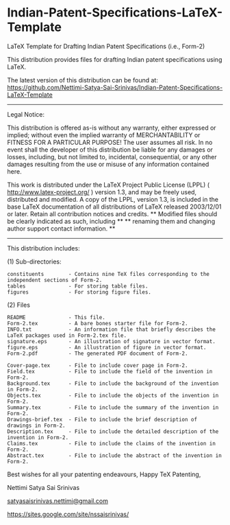 # Indian-Patent-Specifications-LaTeX-Template
LaTeX Template for Drafting Indian Patent Specifications (i.e., Form-2)

This distribution provides files for drafting Indian patent specifications using LaTeX.

The latest version of this distribution can be found at:
https://github.com/Nettimi-Satya-Sai-Srinivas/Indian-Patent-Specifications-LaTeX-Template

***************************************************************************

Legal Notice:

This distribution is offered as-is without any warranty, either expressed or
implied; without even the implied warranty of MERCHANTABILITY or
FITNESS FOR A PARTICULAR PURPOSE! 
The user assumes all risk.
In no event shall the developer of this distribution be liable for
any damages or losses, including, but not limited to, incidental,
consequential, or any other damages resulting from the use or misuse
of any information contained here.

This work is distributed under the LaTeX Project Public License (LPPL)
( http://www.latex-project.org/ ) version 1.3, and may be freely used,
distributed and modified. A copy of the LPPL, version 1.3, is included
in the base LaTeX documentation of all distributions of LaTeX released
2003/12/01 or later.
Retain all contribution notices and credits.
** Modified files should be clearly indicated as such, including  **
** renaming them and changing author support contact information. **

***************************************************************************

This distribution includes:

(1) Sub-directories:

    constituents        - Contains nine TeX files corresponding to the independent sections of Form-2.
    tables              - For storing table files.
    figures             - For storing figure files.

(2) Files

    README              - This file.
    Form-2.tex          - A bare bones starter file for Form-2.
    INFO.txt            - An information file that briefly describes the LaTeX packages used in Form-2.tex file.
    signature.eps       - An illustration of signature in vector format.
    figure.eps          - An illustration of figure in vector format.
    Form-2.pdf          - The generated PDF document of Form-2.

    Cover-page.tex      - File to include cover page in Form-2.
    Field.tex           - File to include the field of the invention in Form-2.
    Background.tex      - File to include the background of the invention in Form-2.
    Objects.tex         - File to include the objects of the invention in Form-2.
    Summary.tex         - File to include the summary of the invention in Form-2.
    Drawings-brief.tex  - File to include the brief description of drawings in Form-2.
    Description.tex     - File to include the detailed description of the invention in Form-2.
    Claims.tex          - File to include the claims of the invention in Form-2.
    Abstract.tex        - File to include the abstract of the invention in Form-2.

Best wishes for all your patenting endeavours,
Happy TeX Patenting,

Nettimi Satya Sai Srinivas

satyasaisrinivas.nettimi@gmail.com

https://sites.google.com/site/nssaisrinivas/
